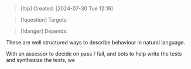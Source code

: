 
>[!tip] Created: [2024-07-30 Tue 12:19]

>[!question] Targets: 

>[!danger] Depends: 

These are well structured ways to describe behaviour in natural language.

With an assessor to decide on pass / fail, and bots to help write the tests and synthesize the tests, we 